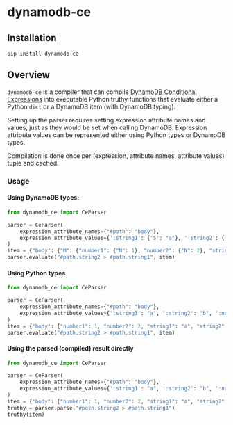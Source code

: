 # dynamodb-ce

### 

## Installation
```
pip install dynamodb-ce
```


## Overview
`dynamodb-ce` is a compiler that can compile [DynamoDB Conditional Expressions](https://docs.aws.amazon.com/amazondynamodb/latest/developerguide/Expressions.ConditionExpressions.html) into executable Python truthy functions that evaluate either a Python `dict` or a DynamoDB item (with DynamoDB typing).

Setting up the parser requires setting expression attribute names and values, just as they would be set
when calling DynamoDB. Expression attribute values can be represented either using Python types or DynamoDB
types.

Compilation is done once per (expression, attribute names, attribute values) tuple and cached.

### Usage

#### Using DynamoDB types:
```python
from dynamodb_ce import CeParser

parser = CeParser(
    expression_attribute_names={"#path": "body"},
    expression_attribute_values={':string1': {'S': "a"}, ':string2': {'S': "b"}, ':number1': {'N': 1}, ':number2': {'N': 2}}
)
item = {"body": {"M": {"number1": {"N": 1}, "number2": {"N": 2}, "string1": {"S": "a"}, "string2": {"S": "b"}}}}
parser.evaluate("#path.string2 > #path.string1", item)
```

#### Using Python types
```python
from dynamodb_ce import CeParser

parser = CeParser(
    expression_attribute_names={"#path": "body"},
    expression_attribute_values={':string1': "a", ':string2': "b", ':number1': 1, ':number2': 2}
)
item = {"body": {"number1": 1, "number2": 2, "string1": "a", "string2": "b"}}
parser.evaluate("#path.string2 > #path.string1", item)
```

#### Using the parsed (compiled) result directly
```python
from dynamodb_ce import CeParser

parser = CeParser(
    expression_attribute_names={"#path": "body"},
    expression_attribute_values={':string1': "a", ':string2': "b", ':number1': 1, ':number2': 2}
)
item = {"body": {"number1": 1, "number2": 2, "string1": "a", "string2": "b"}}
truthy = parser.parse("#path.string2 > #path.string1")
truthy(item)
```
